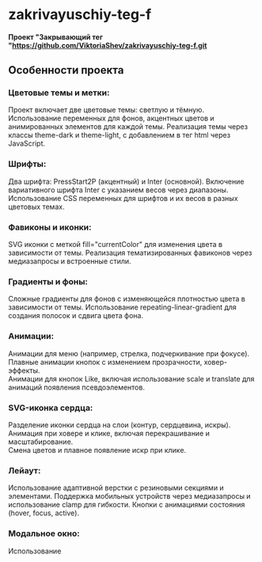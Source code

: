 # zakrivayuschiy-teg-f
#### Проект "Закрывающий тег "https://github.com/ViktoriaShev/zakrivayuschiy-teg-f.git 

## Особенности проекта

### Цветовые темы и метки:
Проект включает две цветовые темы: светлую и тёмную.
Использование переменных для фонов, акцентных цветов и анимированных элементов для каждой темы.
Реализация темы через классы theme-dark и theme-light, с добавлением в тег html через JavaScript.

### Шрифты:

Два шрифта: PressStart2P (акцентный) и Inter (основной).
Включение вариативного шрифта Inter с указанием весов через диапазоны.
Использование CSS переменных для шрифтов и их весов в разных цветовых темах.

### Фавиконы и иконки:

SVG иконки с меткой fill="currentColor" для изменения цвета в зависимости от темы.
Реализация тематизированных фавиконов через медиазапросы и встроенные стили.

### Градиенты и фоны:
Сложные градиенты для фонов с изменяющейся плотностью цвета в зависимости от темы.
Использование repeating-linear-gradient для создания полосок и сдвига цвета фона.

### Анимации:

Анимации для меню (например, стрелка, подчеркивание при фокусе).\
Плавные анимации кнопок с изменением прозрачности, ховер-эффекты.\
Анимации для кнопок Like, включая использование scale и translate для анимаций появления псевдоэлементов.

### SVG-иконка сердца:

Разделение иконки сердца на слои (контур, сердцевина, искры).\
Анимация при ховере и клике, включая перекрашивание и масштабирование.\
Смена цветов и плавное появление искр при клике.

### Лейаут:

Использование адаптивной верстки с резиновыми секциями и элементами. Поддержка мобильных устройств через медиазапросы и использование clamp для гибкости.
Кнопки с анимациями состояния (hover, focus, active).

### Модальное окно:

Использование <dialog> для создания модального окна.\
Стилизация окна и фона при открытии, а также переключение между состояниями с помощью display.
